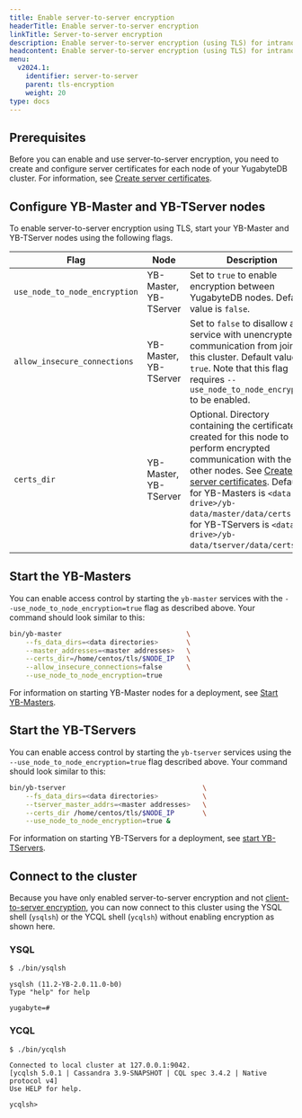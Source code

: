 ```yaml
---
title: Enable server-to-server encryption
headerTitle: Enable server-to-server encryption
linkTitle: Server-to-server encryption
description: Enable server-to-server encryption (using TLS) for intranode communication.
headcontent: Enable server-to-server encryption (using TLS) for intranode communication
menu:
  v2024.1:
    identifier: server-to-server
    parent: tls-encryption
    weight: 20
type: docs
---
```


## Prerequisites

Before you can enable and use server-to-server encryption, you need to create and configure server certificates for each node of your YugabyteDB cluster. For information, see [Create server certificates](../server-certificates).

## Configure YB-Master and YB-TServer nodes

To enable server-to-server encryption using TLS, start your YB-Master and YB-TServer nodes using the following flags.

Flag                           | Node                  | Description                  |
-------------------------------|--------------------------|------------------------------|
`use_node_to_node_encryption`  | YB-Master, YB-TServer | Set to `true` to enable encryption between YugabyteDB nodes. Default value is `false`. |
`allow_insecure_connections`   | YB-Master, YB-TServer | Set to `false` to disallow any service with unencrypted communication from joining this cluster. Default value is `true`. Note that this flag requires `--use_node_to_node_encryption` to be enabled. |
`certs_dir`                    | YB-Master, YB-TServer | Optional. Directory containing the certificates created for this node to perform encrypted communication with the other nodes. See [Create server certificates](../server-certificates). Default for YB-Masters is `<data drive>/yb-data/master/data/certs` and for YB-TServers is `<data drive>/yb-data/tserver/data/certs`. |

## Start the YB-Masters

You can enable access control by starting the `yb-master` services with the `--use_node_to_node_encryption=true` flag as described above. Your command should look similar to this:

```sh
bin/yb-master                               \
    --fs_data_dirs=<data directories>       \
    --master_addresses=<master addresses>   \
    --certs_dir=/home/centos/tls/$NODE_IP   \
    --allow_insecure_connections=false      \
    --use_node_to_node_encryption=true
```

For information on starting YB-Master nodes for a deployment, see [Start YB-Masters](../../../deploy/manual-deployment/start-masters/).

## Start the YB-TServers

You can enable access control by starting the `yb-tserver` services using the `--use_node_to_node_encryption=true` flag described above. Your command should look similar to this:

```sh
bin/yb-tserver                                  \
    --fs_data_dirs=<data directories>           \
    --tserver_master_addrs=<master addresses>   \
    --certs_dir /home/centos/tls/$NODE_IP       \
    --use_node_to_node_encryption=true &
```

For information on starting YB-TServers for a deployment, see [start YB-TServers](../../../deploy/manual-deployment/start-tservers/).

## Connect to the cluster

Because you have only enabled server-to-server encryption and not [client-to-server encryption](../client-to-server/), you can now connect to this cluster using the YSQL shell (`ysqlsh`) or the YCQL shell (`ycqlsh`) without enabling encryption as shown here.

### YSQL

```sh
$ ./bin/ysqlsh
```

```output
ysqlsh (11.2-YB-2.0.11.0-b0)
Type "help" for help

yugabyte=#
```

### YCQL

```sh
$ ./bin/ycqlsh
```

```output
Connected to local cluster at 127.0.0.1:9042.
[ycqlsh 5.0.1 | Cassandra 3.9-SNAPSHOT | CQL spec 3.4.2 | Native protocol v4]
Use HELP for help.

ycqlsh>
```
